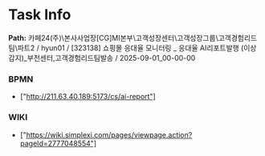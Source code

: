 # Task Info

**Path:** 카페24(주)\본사사업장\[CG]MI본부\고객성장센터\고객성장그룹\고객경험리드팀\파트2 / hyun01 / [323138] 쇼핑몰 응대율 모니터링 _ 응대율 AI리포트발행 (이상감지)_부천센터,고객경험리드팀발송 / 2025-09-01_00-00-00

### BPMN
- ["http://211.63.40.189:5173/cs/ai-report"]

### WIKI
- ["https://wiki.simplexi.com/pages/viewpage.action?pageId=2777048554"]

